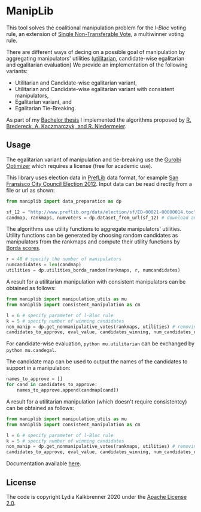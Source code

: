 # ManipLib

This tool solves the coalitional manipulation problem for the *l-Bloc* voting rule, an extension of [Single Non-Transferable Vote](https://en.wikipedia.org/wiki/Single_non-transferable_vote), a multiwinner voting rule.

There are different ways of decing on a possible goal of manipulation by aggregating manipulators' utilities ([utilitarian](https://en.wikipedia.org/wiki/Social_welfare_function#Cardinal_social_welfare_functions), candidate-wise egalitarian and egalitarian evaluation) We provide an implementation of the following variants:
- Utilitarian and Candidate-wise egalitarian variant,
- Utilitarian and Candidate-wise egalitarian variant with consistent manipulators,
- Egalitarian variant, and
- Egalitarian Tie-Breaking.

As part of my [Bachelor thesis](https://fpt.akt.tu-berlin.de/publications/theses/BA-lydia-kalkbrenner.pdf) I implemented the algorithms proposed by [R. Bredereck, A. Kaczmarczyk, and R. Niedermeier](https://arxiv.org/abs/1806.10460).

## Usage
The egalitarian variant of manipulation and tie-breaking use the [Gurobi Optimizer](https://www.gurobi.com/) which requires a license (free for academic use).

This library uses election data in [PrefLib](http://www.preflib.org/) data format, for example [San Fransisco City Council Election 2012](http://www.preflib.org/data/election/sf/). Input data can be read directly from a file or url as shown:
```python
from maniplib import data_preparation as dp

sf_12 = "http://www.preflib.org/data/election/sf/ED-00021-00000014.toc" # san fransisco 2012 election dataset
candmap, rankmaps, numvoters = dp.dataset_from_url(sf_12) # download and read election data
```
The algorithms use utility functions to aggregate manipulators' utilities. Utility functions can be generated by choosing random candidates as manipulators from the rankmaps and compute their utility functions by [Borda scores](https://en.wikipedia.org/wiki/Borda_count#Starting_at_0).
```python
r = 40 # specify the number of manipulators
numcandidates = len(candmap)
utilities = dp.utilities_borda_random(rankmaps, r, numcandidates)
```

A result for a utilitarian manipulation with consistent manipulators can be obtained as follows:
```python
from maniplib import manipulation_utils as mu
from maniplib import consistent_manipulation as cm

l = 6 # specify parameter of l-Bloc rule
k = 5 # specify number of winning candidates
non_manip = dp.get_nonmanipulative_votes(rankmaps, utilities) # removing manipulative votes from the rankmaps
candidates_to_approve, eval_value, candidates_winning, num_candidates_replaced = cm.consistent_manipulation(l, k, non_manip, utilities, mu.utilitarian)
```
For candidate-wise evaluation, ```python mu.utilitarian``` can be exchanged by ```python mu.candegal```.

The candidate map can be used to output the names of the candidates to support in a manipulation:
```python
names_to_approve = []
for cand in candidates_to_approve:
	names_to_approve.append(candmap[cand])
```

A result for a utilitarian manipulation (which doesn't require consistentcy) can be obtained as follows:
```python
from maniplib import manipulation_utils as mu
from maniplib import consistent_manipulation as cm

l = 6 # specify parameter of l-Bloc rule
k = 5 # specify number of winning candidates
non_manip = dp.get_nonmanipulative_votes(rankmaps, utilities) # removing manipulative votes from the rankmaps
candidates_to_approve, eval_value, candidates_winning, num_candidates_replaced = cm.consistent_manipulation(l, k, non_manip, utilities, mu.utilitarian)
```

Documentation available [here](https://kalkbrennerei.github.io/maniplib/).

## License
The code is copyright Lydia Kalkbrenner 2020 under the [Apache License 2.0](LICENSE).
